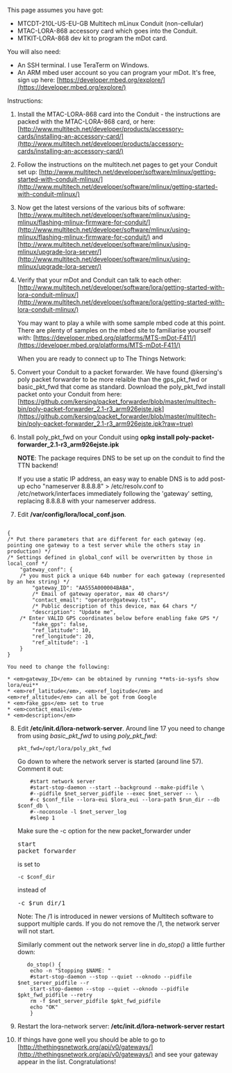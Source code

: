 This page assumes you have got:

* MTCDT-210L-US-EU-GB Multitech mLinux Conduit (non-cellular)
* MTAC-LORA-868 accessory card which goes into the Conduit.
* MTKIT-LORA-868 dev kit to program the mDot card.

You will also need:

* An SSH terminal.  I use TeraTerm on Windows.
* An ARM mbed user account so you can program your mDot. It's free, sign up here: [https://developer.mbed.org/explore/](https://developer.mbed.org/explore/)

Instructions:

1.  Install the MTAC-LORA-868 card into the Conduit - the instructions are packed with the MTAC-LORA-868 card, or here: [http://www.multitech.net/developer/products/accessory-cards/installing-an-accessory-card/](http://www.multitech.net/developer/products/accessory-cards/installing-an-accessory-card/)
2.  Follow the instructions on the multitech.net pages to get your Conduit set up: [http://www.multitech.net/developer/software/mlinux/getting-started-with-conduit-mlinux/](http://www.multitech.net/developer/software/mlinux/getting-started-with-conduit-mlinux/)
3.  Now get the latest versions of the various bits of software: [http://www.multitech.net/developer/software/mlinux/using-mlinux/flashing-mlinux-firmware-for-conduit/](http://www.multitech.net/developer/software/mlinux/using-mlinux/flashing-mlinux-firmware-for-conduit/) and [http://www.multitech.net/developer/software/mlinux/using-mlinux/upgrade-lora-server/](http://www.multitech.net/developer/software/mlinux/using-mlinux/upgrade-lora-server/)
4.  Verify that your mDot and Conduit can talk to each other: [http://www.multitech.net/developer/software/lora/getting-started-with-lora-conduit-mlinux/](http://www.multitech.net/developer/software/lora/getting-started-with-lora-conduit-mlinux/)

    You may want to play a while with some sample mbed code at this point.  There are plenty of samples on the mbed site to familiarise yourself with: [https://developer.mbed.org/platforms/MTS-mDot-F411/](https://developer.mbed.org/platforms/MTS-mDot-F411/)

    When you are ready to connect up to The Things Network:

5.  Convert your Conduit to a packet forwarder.  We have found @kersing's poly packet forwarder to be more relaible than the gps_pkt_fwd or basic_pkt_fwd that come as standard. Download the poly_pkt_fwd install packet onto your Conduit from here: [https://github.com/kersing/packet_forwarder/blob/master/multitech-bin/poly-packet-forwarder_2.1-r3_arm926ejste.ipk](https://github.com/kersing/packet_forwarder/blob/master/multitech-bin/poly-packet-forwarder_2.1-r3_arm926ejste.ipk?raw=true)
6.  Install poly_pkt_fwd on your Conduit using **opkg install poly-packet-forwarder_2.1-r3_arm926ejste.ipk**

    **NOTE**: The package requires DNS to be set up on the conduit to find the TTN backend!

    If you use a static IP address, an easy way to enable DNS is to add
        post-up echo "nameserver 8.8.8.8" > /etc/resolv.conf
    to /etc/network/interfaces immediately following the 'gateway' setting, replacing 8.8.8.8 with your nameserver address.

7.  Edit **/var/config/lora/local_conf.json**.
<pre><code>
{
/* Put there parameters that are different for each gateway (eg. pointing one gateway to a test server while the others stay in production) */
/* Settings defined in global_conf will be overwritten by those in local_conf */
    "gateway_conf": {
	/* you must pick a unique 64b number for each gateway (represented by an hex string) */
        "gateway_ID": "AA555A000004BABA",
        /* Email of gateway operator, max 40 chars*/
        "contact_email": "operator@gateway.tst",
        /* Public description of this device, max 64 chars */
        "description": "Update me",
	/* Enter VALID GPS coordinates below before enabling fake GPS */
        "fake_gps": false,
        "ref_latitude": 10,
        "ref_longitude": 20,
        "ref_altitude": -1
    }
}</code></pre>

    You need to change the following:

    * <em>gateway_ID</em> can be obtained by running **mts-io-sysfs show lora/eui**
    * <em>ref_latitude</em>, <em>ref_logitude</em> and <em>ref_altitude</em> can all be got from Google
    * <em>fake_gps</em> set to true
    * <em>contact_email</em>
    * <em>description</em>

8.  Edit **/etc/init.d/lora-network-server**.  Around line 17 you need to change from using <em>basic_pkt_fwd</em> to using <em>poly_pkt_fwd</em>:
	<pre><code>pkt_fwd=/opt/lora/poly_pkt_fwd</code></pre>

    Go down to where the network server is started (around line 57).  Comment it out:

	<pre><code>	   #start network server
		#start-stop-daemon --start --background --make-pidfile \
		#--pidfile $net_server_pidfile --exec $net_server -- \
		#-c $conf_file --lora-eui $lora_eui --lora-path $run_dir --db $conf_db \
		#--noconsole -l $net_server_log
		#sleep 1</code></pre>

    Make sure the -c option for the new packet_forwarder under <pre>start packet forwarder</pre> is set to
    <pre><code>-c $conf_dir</code></pre> instead of <pre>-c $run_dir/1</pre>

    Note: The /1 is introduced in newer versions of Multitech software to support multiple cards.
    If you do not remove the /1, the network server will not start.


    Similarly comment out the network server line in <em>do_stop()</em> a little further down:

    <pre><code>   do_stop() {
		echo -n "Stopping $NAME: "
    	#start-stop-daemon --stop --quiet --oknodo --pidfile $net_server_pidfile --r
    	start-stop-daemon --stop --quiet --oknodo --pidfile $pkt_fwd_pidfile --retry
    	rm -f $net_server_pidfile $pkt_fwd_pidfile
    	echo "OK"
    	}</code></pre>

9.  Restart the lora-network server:   **/etc/init.d/lora-network-server restart**
10. If things have gone well you should be able to go to [http://thethingsnetwork.org/api/v0/gateways/](http://thethingsnetwork.org/api/v0/gateways/) and see your gateway appear in the list.  Congratulations!

